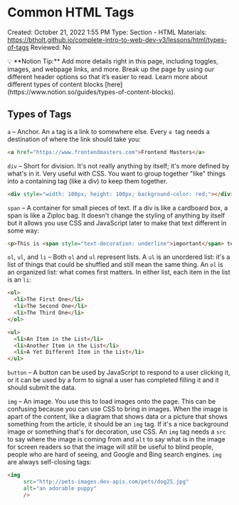 # Common HTML Tags

Created: October 21, 2022 1:55 PM
Type: Section - HTML
Materials: https://btholt.github.io/complete-intro-to-web-dev-v3/lessons/html/types-of-tags
Reviewed: No

<aside>
💡 **Notion Tip:** Add more details right in this page, including toggles, images, and webpage links, and more. Break up the page by using our different header options so that it’s easier to read. Learn more about different types of content blocks [here](https://www.notion.so/guides/types-of-content-blocks).

</aside>

## Types of Tags

`a` – Anchor. An `a` tag is a link to somewhere else. Every `a`
 tag needs a destination of where the link should take you:

```html
<a href="https://www.frontendmasters.com">Frontend Masters</a>
```

`div` – Short for division. It's not really anything by itself; it's more defined by what's in it. Very useful with CSS. You want to group together "like" things into a containing tag (like a div) to keep them together.

```html
<div style="width: 100px; height: 100px; background-color: red;"></div>
```

`span` – A container for small pieces of text. If a div is like a cardboard box, a span is like a Ziploc bag. It doesn't change the styling of anything by itself but it allows you use CSS and JavaScript later to make that text different in some way:

```html
<p>This is <span style="text-decoration: underline">important</span> text</p>
```

`ol`, `ul`, and `li` – Both `ol` and `ul` represent lists. A `ul`
is an unordered list: it's a list of things that could be shuffled and still mean the same thing. An `ol` is an organized list: what comes first matters. In either list, each item in the list is an `li`:

```html
<ol>
  <li>The First One</li>
  <li>The Second One</li>
  <li>The Third One</li>
</ol>

<ul>
  <li>An Item in the List</li>
  <li>Another Item in the List</li>
  <li>A Yet Different Item in the List</li>
</ul>
```

`button` – A button can be used by JavaScript to respond to a user clicking it, or it can be used by a form to signal a user has completed filling it and it should submit the data.

`img` – An image. You use this to load images onto the page. This can be confusing because you can use CSS to bring in images. When the image is apart of the content, like a diagram that shows data or a picture that shows something from the article, it should be an `img` tag. If it's a nice background image or something that's for decoration, use CSS. An `img` tag needs a `src` to say where the image is coming from and `alt` to say what is in the image for screen readers so that the image will still be useful to blind people, people who are hard of seeing, and Google and Bing search engines. `img` are always self-closing tags:

```html
<img
     src="http://pets-images.dev-apis.com/pets/dog25.jpg"
     alt="an adorable puppy"
     />
```